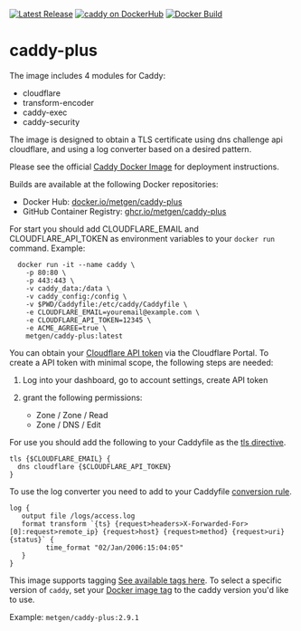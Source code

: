 [![Latest Release][version-image]][version-url]
[![caddy on DockerHub][dockerhub-image]][dockerhub-url]
[![Docker Build][gh-actions-image]][gh-actions-url]

# caddy-plus

The image includes 4 modules for Caddy:
- cloudflare
- transform-encoder
- caddy-exec
- caddy-security

The image is designed to obtain a TLS certificate using dns challenge api cloudflare, and using a log converter based on a desired pattern.

Please see the official [Caddy Docker Image](https://hub.docker.com/_/caddy) for deployment instructions.

Builds are available at the following Docker repositories:

* Docker Hub: [docker.io/metgen/caddy-plus](https://hub.docker.com/repository/docker/metgen/caddy-plus)
* GitHub Container Registry: [ghcr.io/metgen/caddy-plus](https://ghcr.io/metgen/caddy-plus)

For start you should add CLOUDFLARE_EMAIL and CLOUDFLARE_API_TOKEN as environment variables to your `docker run` command. Example:

      docker run -it --name caddy \
        -p 80:80 \
        -p 443:443 \
        -v caddy_data:/data \
        -v caddy_config:/config \
        -v $PWD/Caddyfile:/etc/caddy/Caddyfile \
        -e CLOUDFLARE_EMAIL=youremail@example.com \
        -e CLOUDFLARE_API_TOKEN=12345 \
        -e ACME_AGREE=true \
        metgen/caddy-plus:latest
           
 You can obtain your [Cloudflare API token](https://support.cloudflare.com/hc/en-us/articles/200167836-Managing-API-Tokens-and-Keys) via the Cloudflare Portal. To create a API token with minimal scope, the following steps are needed:
   1. Log into your dashboard, go to account settings, create API token
   2. grant the following permissions:

      * Zone / Zone / Read
      * Zone / DNS / Edit
      
For use you should add the following to your Caddyfile as the [tls directive](https://caddyserver.com/docs/caddyfile/directives/tls#tls). 

   ```
   tls {$CLOUDFLARE_EMAIL} { 
     dns cloudflare {$CLOUDFLARE_API_TOKEN}
   }
   ```
To use the log converter you need to add to your Caddyfile [conversion rule](https://github.com/caddyserver/transform-encoder).   
   ```
   log {
      output file /logs/access.log 
      format transform `{ts} {request>headers>X-Forwarded-For>[0]:request>remote_ip} {request>host} {request>method} {request>uri} {status}` {
            time_format "02/Jan/2006:15:04:05"
      }
   }
   ```

This image supports tagging [See available tags here](https://hub.docker.com/r/metgen/caddy-plus/tags). To select a specific version of `caddy`, set your [Docker image tag](https://docs.docker.com/engine/reference/run/#imagetag) to the caddy version you'd like to use. 

   Example: `metgen/caddy-plus:2.9.1`

[version-image]: https://img.shields.io/github/v/release/metgen/caddy-plus?style=for-the-badge
[version-url]: https://github.com/metgen/caddy-plus/releases

[gh-actions-image]: https://img.shields.io/github/actions/workflow/status/metgen/caddy-plus/main.yml?style=for-the-badge
[gh-actions-url]: [https://github.com/metgen/caddy-plus/actions](https://github.com/metgen/caddy-plus/actions)

[dockerhub-image]: https://img.shields.io/docker/pulls/metgen/caddy-plus?label=DockerHub%20Pulls&style=for-the-badge
[dockerhub-url]: https://hub.docker.com/r/metgen/caddy-plus
